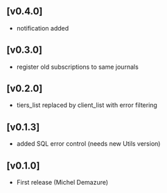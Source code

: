 ## [v0.4.0]
* notification added

## [v0.3.0]
* register old subscriptions to same journals

## [v0.2.0]
* tiers_list replaced by client_list with error filtering

## [v0.1.3]
* added SQL error control (needs new Utils version)

## [v0.1.0]
* First release (Michel Demazure)
